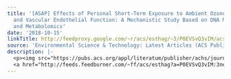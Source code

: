 ```yaml
---
title: '[ASAP] Effects of Personal Short-Term Exposure to Ambient Ozone on Blood Pressure
  and Vascular Endothelial Function: A Mechanistic Study Based on DNA Methylation
  and Metabolomics'
date: '2018-10-15'
linkTitle: http://feedproxy.google.com/~r/acs/esthag/~3/P0EVSvQ3vIM/acs.est.8b03044
source: 'Environmental Science & Technology: Latest Articles (ACS Publications)'
description: |-
  <p><img src="https://pubs.acs.org/appl/literatum/publisher/achs/journals/content/esthag/0/esthag.ahead-of-print/acs.est.8b03044/20181012/images/medium/es-2018-03044c_0003.gif" alt="TOC Graphic"/></p><div><cite>Environmental Science & Technology</cite></div><div>DOI: 10.1021/acs.est.8b03044</div><div class="feedflare">
  <a href="http://feeds.feedburner.com/~ff/acs/esthag?a=P0EVSvQ3vIM:3neY9GBlc3Y:yIl2AUoC8zA"><img src="http://feeds.feedburner.com/~ff/acs/esthag?d=yIl2AUoC8zA" border="0"></img></a>
---
```

